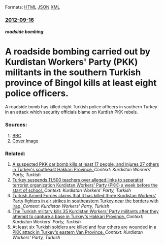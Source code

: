 
Formats: [HTML](/news/2012/09/16/a-roadside-bombing-carried-out-by-kurdistan-workers-party-pkk-militants-in-the-southern-turkish-province-of-bingapl-kills-at-least-eight.html)  [JSON](/news/2012/09/16/a-roadside-bombing-carried-out-by-kurdistan-workers-party-pkk-militants-in-the-southern-turkish-province-of-bingapl-kills-at-least-eight.json)  [XML](/news/2012/09/16/a-roadside-bombing-carried-out-by-kurdistan-workers-party-pkk-militants-in-the-southern-turkish-province-of-bingapl-kills-at-least-eight.xml)  

### [2012-09-16](/news/2012/09/16/index.md)

##### roadside bombing
# A roadside bombing carried out by Kurdistan Workers' Party (PKK) militants in the southern Turkish province of Bingol kills at least eight police officers. 

A roadside bomb has killed eight Turkish police officers in southern Turkey in an attack which security officials blame on Kurdish PKK rebels.


### Sources:

1. [BBC](http://www.bbc.co.uk/news/world-europe-19615995)
1. [Cover Image](https://ichef-1.bbci.co.uk/news/1024/media/images/62922000/jpg/_62922880_i5bbqit9.jpg)

### Related:

1. [A suspected PKK car bomb kills at least 17 people, and injures 27 others in Turkey's southeast Hakkari Province. ](/news/2016/10/9/a-suspected-pkk-car-bomb-kills-at-least-17-people-and-injures-27-others-in-turkey-s-southeast-hakkac-ri-province.md) _Context: Kurdistan Workers' Party, Turkish_
2. [Turkey suspends 11,500 teachers over alleged links to separatist terrorist organization Kurdistan Workers' Party (PKK) a week before the start of school. ](/news/2016/09/8/turkey-suspends-11-500-teachers-over-alleged-links-to-separatist-terrorist-organization-kurdistan-workers-party-pkk-a-week-before-the-sta.md) _Context: Kurdistan Workers' Party, Turkish_
3. [Turkish Armed Forces claims that it has killed three Kurdistan Workers' Party fighters in air strikes in southeastern Turkey near the borders with Iraq. ](/news/2016/09/1/turkish-armed-forces-claims-that-it-has-killed-three-kurdistan-workers-party-fighters-in-air-strikes-in-southeastern-turkey-near-the-border.md) _Context: Kurdistan Workers' Party, Turkish_
4. [The Turkish military kills 35 Kurdistan Workers' Party militants after they attempt to capture a base in Turkey's Hakkari Province. ](/news/2016/07/30/the-turkish-military-kills-35-kurdistan-workers-party-militants-after-they-attempt-to-capture-a-base-in-turkey-s-hakkac-ri-province.md) _Context: Kurdistan Workers' Party, Turkish_
5. [At least six Turkish soldiers are killed and four others are wounded in a PKK attack in Turkey's eastern Van Province. ](/news/2016/05/24/at-least-six-turkish-soldiers-are-killed-and-four-others-are-wounded-in-a-pkk-attack-in-turkey-s-eastern-van-province.md) _Context: Kurdistan Workers' Party, Turkish_
